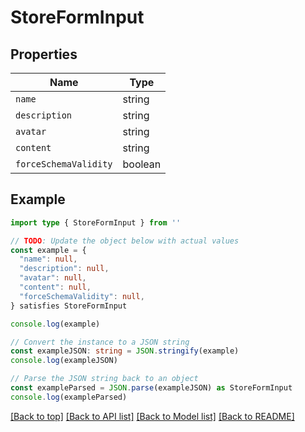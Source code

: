 
# StoreFormInput


## Properties

Name | Type
------------ | -------------
`name` | string
`description` | string
`avatar` | string
`content` | string
`forceSchemaValidity` | boolean

## Example

```typescript
import type { StoreFormInput } from ''

// TODO: Update the object below with actual values
const example = {
  "name": null,
  "description": null,
  "avatar": null,
  "content": null,
  "forceSchemaValidity": null,
} satisfies StoreFormInput

console.log(example)

// Convert the instance to a JSON string
const exampleJSON: string = JSON.stringify(example)
console.log(exampleJSON)

// Parse the JSON string back to an object
const exampleParsed = JSON.parse(exampleJSON) as StoreFormInput
console.log(exampleParsed)
```

[[Back to top]](#) [[Back to API list]](../README.md#api-endpoints) [[Back to Model list]](../README.md#models) [[Back to README]](../README.md)


